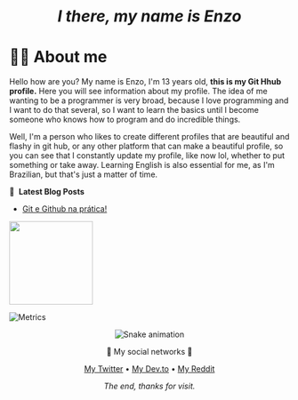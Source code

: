 <!-- <p align="center">
 My Perfil from do github
</p>   -->

 <div align="center">

# *I there, my name is Enzo*

 </div>
 
# 👨‍💻 About me
 
Hello how are you? My name is Enzo, I'm 13 years old, **this is my Git Hhub profile.** Here you will see information about my profile. The idea of me wanting to be a programmer is very broad, because I love programming and I want to do that several, so I want to learn the basics until I become someone who knows how to program and do incredible things.

 Well, I'm a person who likes to create different profiles that are beautiful and flashy in git hub, or any other platform that can make a beautiful profile, so you can see that I constantly update my profile, like now lol, whether to put something or take away.
 Learning English is also essential for me, as I'm Brazilian, but that's just a matter of time.
         
📕 &nbsp;**Latest Blog Posts**
 <!-- BLOG-POST-LIST:START --><!-- BLOG-POST-LIST:END -->
 - [Git e Github na prática!](https://dev.to/shaylly/git-e-github-na-pratica-fdl)
 <!-- BLOG-POST-LIST:END -->         

   <img height="150em" src="https://github-readme-stats.vercel.app/api?username=shaylly&show_icons=true&theme=github_dark&include_all_commits=true&count_private=true"/>

![Metrics](https://metrics.lecoq.io/shaylly?template=classic&base.header=0&base.activity=0&base.community=0&base.metadata=0&base.indepth=false&base.hireable=false&config.timezone=America%2FSao_Paulo)

 </div>
 
 <div align="center">
 
  ![Snake animation](https://github.com/shaylly/shaylly/blob/output/github-contribution-grid-snake.svg)
 
📌 My social networks 📌

 [My Twitter](https://twitter.com/Juntpack) • [My Dev.to](https://dev.to/shaylly) • [My Reddit](https://www.reddit.com/user/Juntpack)
 
 _The end, thanks for visit._
